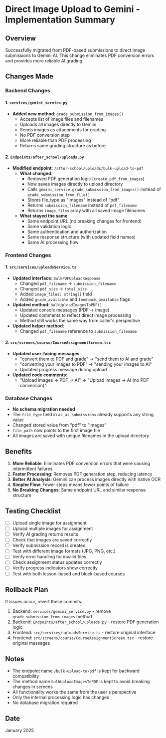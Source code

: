 # Direct Image Upload to Gemini - Implementation Summary

## Overview
Successfully migrated from PDF-based submissions to direct image submissions to Gemini AI. This change eliminates PDF conversion errors and provides more reliable AI grading.

## Changes Made

### Backend Changes

#### 1. `services/gemini_service.py`
- **Added new method**: `grade_submission_from_images()`
  - Accepts list of image files and filenames
  - Uploads all images directly to Gemini
  - Sends images as attachments for grading
  - No PDF conversion step
  - More reliable than PDF processing
  - Returns same grading structure as before

#### 2. `Endpoints/after_school/uploads.py`
- **Modified endpoint**: `/after-school/uploads/bulk-upload-to-pdf`
  - **What changed**:
    - Removed PDF generation logic (`create_pdf_from_images`)
    - Now saves images directly to upload directory
    - Calls `gemini_service.grade_submission_from_images()` instead of `grade_submission_from_file()`
    - Stores file_type as "images" instead of "pdf"
    - Returns `submission_filename` instead of `pdf_filename`
    - Returns `image_files` array with all saved image filenames
  - **What stayed the same**:
    - Same endpoint URL (no breaking changes for frontend)
    - Same validation logic
    - Same authentication and authorization
    - Same response structure (with updated field names)
    - Same AI processing flow

### Frontend Changes

#### 1. `src/services/uploadsService.ts`
- **Updated interface**: `BulkPDFUploadResponse`
  - Changed `pdf_filename` → `submission_filename`
  - Changed `pdf_size` → `total_size`
  - Added `image_files: string[]` field
  - Added `grade_available` and `feedback_available` flags
- **Updated method**: `bulkUploadImagesToPDF()`
  - Updated console messages (PDF → image)
  - Updated comments to reflect direct image processing
  - Method still works the same way from caller's perspective
- **Updated helper method**: 
  - Changed `pdf_filename` reference to `submission_filename`

#### 2. `src/screens/course/CourseAssignmentScreen.tsx`
- **Updated user-facing messages**:
  - "convert them to PDF and grade" → "send them to AI and grade"
  - "converting your images to PDF" → "sending your images to AI"
  - Updated progress message during upload
- **Updated code comments**:
  - "Upload images → PDF → AI" → "Upload images → AI (no PDF conversion)"

### Database Changes
- **No schema migration needed**
- The `file_type` field in `as_ai_submissions` already supports any string value
- Changed stored value from "pdf" to "images"
- `file_path` now points to the first image file
- All images are saved with unique filenames in the upload directory

## Benefits

1. **More Reliable**: Eliminates PDF conversion errors that were causing intermittent failures
2. **Faster Processing**: Removes PDF generation step, reducing latency
3. **Better AI Analysis**: Gemini can process images directly with native OCR
4. **Simpler Flow**: Fewer steps means fewer points of failure
5. **No Breaking Changes**: Same endpoint URL and similar response structure

## Testing Checklist

- [ ] Upload single image for assignment
- [ ] Upload multiple images for assignment
- [ ] Verify AI grading returns results
- [ ] Check that images are saved correctly
- [ ] Verify submission record is created
- [ ] Test with different image formats (JPG, PNG, etc.)
- [ ] Verify error handling for invalid files
- [ ] Check assignment status updates correctly
- [ ] Verify progress indicators show correctly
- [ ] Test with both lesson-based and block-based courses

## Rollback Plan

If issues occur, revert these commits:
1. Backend: `services/gemini_service.py` - remove `grade_submission_from_images` method
2. Backend: `Endpoints/after_school/uploads.py` - restore PDF generation logic
3. Frontend: `src/services/uploadsService.ts` - restore original interface
4. Frontend: `src/screens/course/CourseAssignmentScreen.tsx` - restore original messages

## Notes

- The endpoint name `/bulk-upload-to-pdf` is kept for backward compatibility
- The method name `bulkUploadImagesToPDF` is kept to avoid breaking changes in screens
- All functionality works the same from the user's perspective
- Only the internal processing logic has changed
- No database migration required

## Date
January 2025
